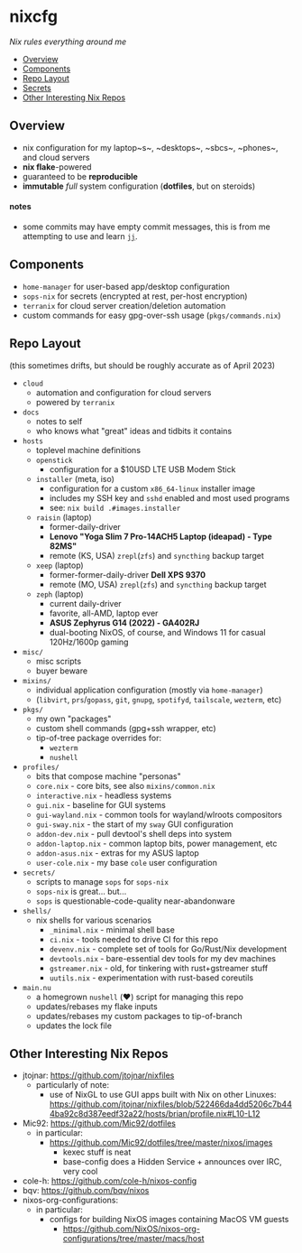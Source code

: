 # nixcfg
*Nix rules everything around me*

<!--[![builds.sr.ht status](https://builds.sr.ht/~colemickens/nixcfg.svg)](https://builds.sr.ht/~colemickens/nixcfg?)-->

- [Overview](#overview)
- [Components](#components)
- [Repo Layout](#repo-layout)
- [Secrets](#secrets)
- [Other Interesting Nix Repos](#other-interesting-nix-repos)

## Overview

* nix configuration for my laptop~s~, ~desktops~, ~sbcs~, ~phones~, and cloud servers
* **nix flake**-powered
* guaranteed to be **reproducible**
* **immutable** *full* system configuration (**dotfiles**, but on steroids)

#### notes

* some commits may have empty commit messages, this is from me attempting to
  use and learn [`jj`](https://github.com/martinvonz/jj).

## Components

* `home-manager` for user-based app/desktop configuration
* `sops-nix` for secrets (encrypted at rest, per-host encryption)
* `terranix` for cloud server creation/deletion automation
* custom commands for easy gpg-over-ssh usage (`pkgs/commands.nix`)

## Repo Layout

(this sometimes drifts, but should be roughly accurate as of April 2023)

* `cloud`
  * automation and configuration for cloud servers
  * powered by `terranix`
* `docs`
  * notes to self
  * who knows what "great" ideas and tidbits it contains
* `hosts` 
  * toplevel machine definitions
  * `openstick`
    * configuration for a $10USD LTE USB Modem Stick
  * `installer` (meta, iso)
    * configuration for a custom `x86_64-linux` installer image
    * includes my SSH key and `sshd` enabled and most used programs
    * see: `nix build .#images.installer`
  * `raisin` (laptop)
    * former-daily-driver
    * **Lenovo "Yoga Slim 7 Pro-14ACH5 Laptop (ideapad) - Type 82MS"**
    * remote (KS, USA) `zrepl`(`zfs`) and `syncthing` backup target
  * `xeep` (laptop)
    * former-former-daily-driver **Dell XPS 9370**
    * remote (MO, USA) `zrepl`(`zfs`) and `syncthing` backup target
  * `zeph` (laptop)
    * current daily-driver
    * favorite, all-AMD, laptop ever
    * **ASUS Zephyrus G14 (2022) - GA402RJ**
    * dual-booting NixOS, of course, and Windows 11 for casual 120Hz/1600p gaming
* `misc/`
  * misc scripts
  * buyer beware
* `mixins/`
  * individual application configuration (mostly via `home-manager`)
  * (`libvirt`, `prs`/`gopass`, `git`, `gnupg`, `spotifyd`, `tailscale`, `wezterm`, etc)
* `pkgs/`
  * my own "packages"
  * custom shell commands (gpg+ssh wrapper, etc)
  * tip-of-tree package overrides for:
    * `wezterm`
    * `nushell`
* `profiles/`
  * bits that compose machine "personas"
  * `core.nix` - core bits, see also `mixins/common.nix`
  * `interactive.nix` - headless systems
  * `gui.nix` - baseline for GUI systems
  * `gui-wayland.nix` - common tools for wayland/wlroots compositors
  * `gui-sway.nix` - the start of my `sway` GUI configuration
  * `addon-dev.nix` - pull devtool's shell deps into system
  * `addon-laptop.nix` - common laptop bits, power management, etc
  * `addon-asus.nix` - extras for my ASUS laptop
  * `user-cole.nix` - my base `cole` user configuration
* `secrets/`
  * scripts to manage `sops` for `sops-nix`
  * `sops-nix` is great... but...
  * `sops` is questionable-code-quality near-abandonware
* `shells/`
  * nix shells for various scenarios
    * `_minimal.nix` - minimal shell base
    * `ci.nix` - tools needed to drive CI for this repo
    * `devenv.nix` - complete set of tools for Go/Rust/Nix development
    * `devtools.nix` - bare-essential dev tools for my dev machines
    * `gstreamer.nix` - old, for tinkering with rust+gstreamer stuff
    * `uutils.nix` - experimentation with rust-based coreutils
* `main.nu`
  * a homegrown `nushell` (❤️) script for managing this repo
  * updates/rebases my flake inputs
  * updates/rebases my custom packages to tip-of-branch
  * updates the lock file

## Other Interesting Nix Repos

- jtojnar: https://github.com/jtojnar/nixfiles
  - particularly of note:
    - use of NixGL to use GUI apps built with Nix on other Linuxes:
      https://github.com/jtojnar/nixfiles/blob/522466da4dd5206c7b444ba92c8d387eedf32a22/hosts/brian/profile.nix#L10-L12
- Mic92: https://github.com/Mic92/dotfiles
  - in particular:
    - https://github.com/Mic92/dotfiles/tree/master/nixos/images
      - kexec stuff is neat
      - base-config does a Hidden Service + announces over IRC, very cool
- cole-h: https://github.com/cole-h/nixos-config
- bqv: https://github.com/bqv/nixos
- nixos-org-configurations:
  - in particular:
    - configs for building NixOS images containing MacOS VM guests
      - https://github.com/NixOS/nixos-org-configurations/tree/master/macs/host
